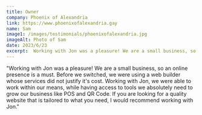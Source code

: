 ```yaml
---
title: Owner
company: Phoenix of Alexandria
link: https://www.phoenixofalexandria.gay
name: Sam
image1: /images/testimonials/phoenixofalexandria.jpg
imageAlt: Photo of Sam
date: 2023/6/23
excerpt:  Working with Jon was a pleasure! We are a small business, so an online presence is a must. Before we switched, we were using a web builder whose services did not justify it's cost. Working with Jon, we were able to work within our means, while having access to tools we absolutely need to grow our business like POS and QR Code. If you are looking for a <strong>quality website that is tailored to what you need</strong>, I would recommend working with Jon.
---
```


"Working with Jon was a pleasure! We are a small business, so an online presence is a must. Before we switched, we were using a web builder whose services did not justify it's cost. Working with Jon, we were able to work within our means, while having access to tools we absolutely need to grow our business like POS and QR Code. If you are looking for a quality website that is tailored to what you need, I would recommend working with Jon."

